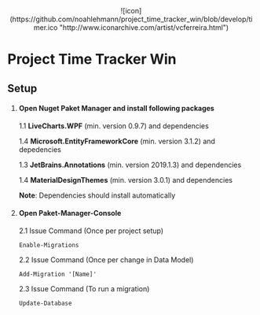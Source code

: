 <div align="center">![icon](https://github.com/noahlehmann/project_time_tracker_win/blob/develop/timer.ico "http://www.iconarchive.com/artist/vcferreira.html")</div>

# Project Time Tracker Win 

## Setup

1. #### Open Nuget Paket Manager and install following packages
   
   1.1 **LiveCharts.WPF** (min. version 0.9.7) and dependencies
   
   1.4 **Microsoft.EntityFrameworkCore** (min. version 3.1.2) and depedencies
   
   1.3 **JetBrains.Annotations** (min. version 2019.1.3) and dependencies
   
   1.4 **MaterialDesignThemes** (min. version 3.0.1) and dependencies

   **Note**: Dependencies should install automatically

2. #### Open Paket-Manager-Console

   2.1 Issue Command (Once per project setup)
	
   ````Script 
   Enable-Migrations
   ````
   
   2.2 Issue Command (Once per change in Data Model)

   ````Script
   Add-Migration '[Name]'
   ````
   
   2.3 Issue Command (To run a migration)
	
   ````Script
   Update-Database
   ````

